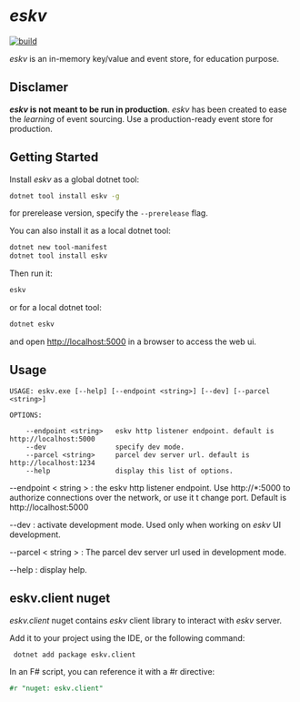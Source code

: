 # _eskv_

[![build](https://github.com/thinkbeforecoding/eskv/actions/workflows/dotnet.yml/badge.svg)](https://github.com/thinkbeforecoding/eskv/actions/workflows/dotnet.yml)

_eskv_ is an in-memory key/value and event store, for education purpose.

## Disclamer
**_eskv_ is not meant to be run in production**. _eskv_ has been created to ease the _learning_ of event sourcing. Use a production-ready event store for production.

## Getting Started

Install _eskv_ as a global dotnet tool:
``` bash
dotnet tool install eskv -g
```
for prerelease version, specify the `--prerelease` flag.

You can also install it as a local dotnet tool:
``` bash
dotnet new tool-manifest
dotnet tool install eskv
```

Then run it:
``` bash
eskv
```
or for a local dotnet tool:
``` bash
dotnet eskv
```

and open [http://localhost:5000](http://localhost:5000) in a browser to access the web ui.

## Usage

```
USAGE: eskv.exe [--help] [--endpoint <string>] [--dev] [--parcel <string>]

OPTIONS:

    --endpoint <string>   eskv http listener endpoint. default is http://localhost:5000
    --dev                 specify dev mode.
    --parcel <string>     parcel dev server url. default is http://localhost:1234
    --help                display this list of options.
```


--endpoint < string >
: the eskv http listener endpoint. Use http://*:5000 to authorize connections over the network, or use it t change port. Default is http://localhost:5000

--dev
: activate development mode. Used only when working on _eskv_ UI development.

--parcel < string >
: The parcel dev server url used in development mode.

--help
: display help.

## eskv.client nuget

_eskv.client_ nuget contains _eskv_ client library to interact with _eskv_ server.

Add it to your project using the IDE, or the following command:
``` bash
 dotnet add package eskv.client
 ```

 In an F# script, you can reference it with a #r directive:
 ``` fsharp
 #r "nuget: eskv.client"
 ```

